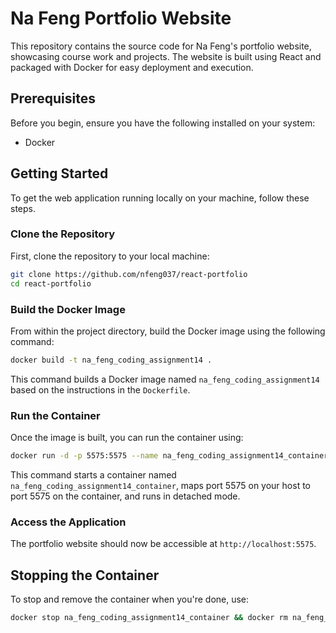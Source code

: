 # Na Feng Portfolio Website

This repository contains the source code for Na Feng's portfolio website, showcasing course work and projects. The website is built using React and packaged with Docker for easy deployment and execution.

## Prerequisites

Before you begin, ensure you have the following installed on your system:

- Docker

## Getting Started

To get the web application running locally on your machine, follow these steps.

### Clone the Repository

First, clone the repository to your local machine:

```bash
git clone https://github.com/nfeng037/react-portfolio
cd react-portfolio
```


### Build the Docker Image

From within the project directory, build the Docker image using the following command:

```bash
docker build -t na_feng_coding_assignment14 .
```

This command builds a Docker image named `na_feng_coding_assignment14` based on the instructions in the `Dockerfile`.

### Run the Container

Once the image is built, you can run the container using:

```bash
docker run -d -p 5575:5575 --name na_feng_coding_assignment14_container na_feng_coding_assignment14
```

This command starts a container named `na_feng_coding_assignment14_container`, maps port 5575 on your host to port 5575 on the container, and runs in detached mode.

### Access the Application

The portfolio website should now be accessible at `http://localhost:5575`.

## Stopping the Container

To stop and remove the container when you're done, use:

```bash
docker stop na_feng_coding_assignment14_container && docker rm na_feng_coding_assignment14_container
```

